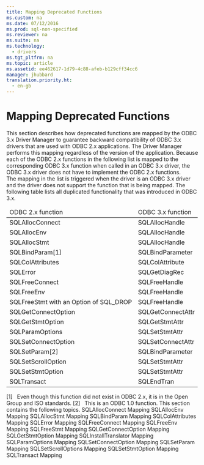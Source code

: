 ```yaml
---
title: Mapping Deprecated Functions
ms.custom: na
ms.date: 07/12/2016
ms.prod: sql-non-specified
ms.reviewer: na
ms.suite: na
ms.technology: 
  - drivers
ms.tgt_pltfrm: na
ms.topic: article
ms.assetid: ee462617-1d79-4c88-afeb-b129cff34cc6
manager: jhubbard
translation.priority.ht: 
  - en-gb
---
```

# Mapping Deprecated Functions
<?xml version="1.0" encoding="utf-8"?>
<developerReferenceWithoutSyntaxDocument xmlns="http://ddue.schemas.microsoft.com/authoring/2003/5" xmlns:xlink="http://www.w3.org/1999/xlink" xmlns:xsi="http://www.w3.org/2001/XMLSchema-instance" xsi:schemaLocation="http://ddue.schemas.microsoft.com/authoring/2003/5 http://dduestorage.blob.core.windows.net/ddueschema/developer.xsd">
  <introduction>
    <para>This section describes how deprecated functions are mapped by the ODBC 3<legacyItalic>.x</legacyItalic> Driver Manager to guarantee backward compatibility of ODBC 3<legacyItalic>.x</legacyItalic> drivers that are used with ODBC 2.<legacyItalic>x</legacyItalic> applications. The Driver Manager performs this mapping regardless of the version of the application. Because each of the ODBC 2.<legacyItalic>x</legacyItalic> functions in the following list is mapped to the corresponding ODBC 3<legacyItalic>.x</legacyItalic> function when called in an ODBC 3<legacyItalic>.x</legacyItalic> driver, the ODBC 3<legacyItalic>.x</legacyItalic> driver does not have to implement the ODBC 2.<legacyItalic>x</legacyItalic> functions. </para>
  </introduction>
  <section>
    <content>
      <para>The mapping in the list is triggered when the driver is an ODBC 3<legacyItalic>.x</legacyItalic> driver and the driver does not support the function that is being mapped.</para>
      <para>The following table lists all duplicated functionality that was introduced in ODBC 3<legacyItalic>.x</legacyItalic>.</para>
      <table xmlns:caps="http://schemas.microsoft.com/build/caps/2013/11">
        <thead>
          <tr>
            <TD>
              <para>ODBC 2.<legacyItalic>x</legacyItalic> function</para>
            </TD>
            <TD>
              <para>ODBC 3<legacyItalic>.x</legacyItalic> function</para>
            </TD>
          </tr>
        </thead>
        <tbody>
          <tr>
            <TD>
              <para>
              <legacyBold>SQLAllocConnect</legacyBold>
            </para>
            </TD>
            <TD>
              <para>
              <legacyBold>SQLAllocHandle</legacyBold>
            </para>
            </TD>
          </tr>
          <tr>
            <TD>
              <para>
              <legacyBold>SQLAllocEnv</legacyBold>
            </para>
            </TD>
            <TD>
              <para>
              <legacyBold>SQLAllocHandle</legacyBold>
            </para>
            </TD>
          </tr>
          <tr>
            <TD>
              <para>
              <legacyBold>SQLAllocStmt</legacyBold>
            </para>
            </TD>
            <TD>
              <para>
              <legacyBold>SQLAllocHandle</legacyBold>
            </para>
            </TD>
          </tr>
          <tr>
            <TD>
              <para>
              <legacyBold>SQLBindParam</legacyBold>[1]</para>
            </TD>
            <TD>
              <para>
              <legacyBold>SQLBindParameter</legacyBold>
            </para>
            </TD>
          </tr>
          <tr>
            <TD>
              <para>
              <legacyBold>SQLColAttributes</legacyBold>
            </para>
            </TD>
            <TD>
              <para>
              <legacyBold>SQLColAttribute</legacyBold>
            </para>
            </TD>
          </tr>
          <tr>
            <TD>
              <para>
              <legacyBold>SQLError</legacyBold>
            </para>
            </TD>
            <TD>
              <para>
              <legacyBold>SQLGetDiagRec</legacyBold>
            </para>
            </TD>
          </tr>
          <tr>
            <TD>
              <para>
              <legacyBold>SQLFreeConnect</legacyBold>
            </para>
            </TD>
            <TD>
              <para>
              <legacyBold>SQLFreeHandle</legacyBold>
            </para>
            </TD>
          </tr>
          <tr>
            <TD>
              <para>
              <legacyBold>SQLFreeEnv</legacyBold>
            </para>
            </TD>
            <TD>
              <para>
              <legacyBold>SQLFreeHandle</legacyBold>
            </para>
            </TD>
          </tr>
          <tr>
            <TD>
              <para>
              <legacyBold>SQLFreeStmt</legacyBold> with an <legacyItalic>Option</legacyItalic> of SQL_DROP</para>
            </TD>
            <TD>
              <para>
              <legacyBold>SQLFreeHandle</legacyBold>
            </para>
            </TD>
          </tr>
          <tr>
            <TD>
              <para>
              <legacyBold>SQLGetConnectOption</legacyBold>
            </para>
            </TD>
            <TD>
              <para>
              <legacyBold>SQLGetConnectAttr</legacyBold>
            </para>
            </TD>
          </tr>
          <tr>
            <TD>
              <para>
              <legacyBold>SQLGetStmtOption</legacyBold>
            </para>
            </TD>
            <TD>
              <para>
              <legacyBold>SQLGetStmtAttr</legacyBold>
            </para>
            </TD>
          </tr>
          <tr>
            <TD>
              <para>
              <legacyBold>SQLParamOptions</legacyBold>
            </para>
            </TD>
            <TD>
              <para>
              <legacyBold>SQLSetStmtAttr</legacyBold>
            </para>
            </TD>
          </tr>
          <tr>
            <TD>
              <para>
              <legacyBold>SQLSetConnectOption</legacyBold>
            </para>
            </TD>
            <TD>
              <para>
              <legacyBold>SQLSetConnectAttr</legacyBold>
            </para>
            </TD>
          </tr>
          <tr>
            <TD>
              <para>
              <legacyBold>SQLSetParam</legacyBold>[2]</para>
            </TD>
            <TD>
              <para>
              <legacyBold>SQLBindParameter</legacyBold>
            </para>
            </TD>
          </tr>
          <tr>
            <TD>
              <para>
              <legacyBold>SQLSetScrollOption</legacyBold>
            </para>
            </TD>
            <TD>
              <para>
              <legacyBold>SQLSetStmtAttr</legacyBold>
            </para>
            </TD>
          </tr>
          <tr>
            <TD>
              <para>
              <legacyBold>SQLSetStmtOption</legacyBold>
            </para>
            </TD>
            <TD>
              <para>
              <legacyBold>SQLSetStmtAttr</legacyBold>
            </para>
            </TD>
          </tr>
          <tr>
            <TD>
              <para>
              <legacyBold>SQLTransact</legacyBold>
            </para>
            </TD>
            <TD>
              <para>
              <legacyBold>SQLEndTran</legacyBold>
            </para>
            </TD>
          </tr>
        </tbody>
      </table>
      <para>[1]   Even though this function did not exist in ODBC 2<legacyItalic>.x</legacyItalic>, it is in the Open Group and ISO standards.</para>
      <para>[2]   This is an ODBC 1.0 function.</para>
      <para>This section contains the following topics.

</para>
      <list class="bullet">
        <listItem>
          <para>
            <legacyLink xlink:href="ac89dd1f-c565-47cc-8fa3-6fa5f80b5d63">SQLAllocConnect Mapping</legacyLink>
          </para>
        </listItem>
        <listItem>
          <para>
            <legacyLink xlink:href="4bb51845-ee91-4b97-9dd4-2fab977f2aec">SQLAllocEnv Mapping</legacyLink>
          </para>
        </listItem>
        <listItem>
          <para>
            <legacyLink xlink:href="a2449dbb-1b6c-4b49-81b9-ebdddd4442fd">SQLAllocStmt Mapping</legacyLink>
          </para>
        </listItem>
        <listItem>
          <para>
            <legacyLink xlink:href="375f8f24-36de-4946-916e-c75abc6f070d">SQLBindParam Mapping</legacyLink>
          </para>
        </listItem>
        <listItem>
          <para>
            <legacyLink xlink:href="30e25719-176b-4c48-97d4-920766b22412">SQLColAttributes Mapping</legacyLink>
          </para>
        </listItem>
        <listItem>
          <para>
            <legacyLink xlink:href="802ac711-7e5d-4152-9698-db0cafcf6047">SQLError Mapping</legacyLink>
          </para>
        </listItem>
        <listItem>
          <para>
            <legacyLink xlink:href="8a844538-93c0-4709-bab6-35c45e771d80">SQLFreeConnect Mapping</legacyLink>
          </para>
        </listItem>
        <listItem>
          <para>
            <legacyLink xlink:href="c0f76455-d072-4bae-bee7-452277dfa479">SQLFreeEnv Mapping</legacyLink>
          </para>
        </listItem>
        <listItem>
          <para>
            <legacyLink xlink:href="267d95f2-4f0c-47ab-9411-5afe105215a2">SQLFreeStmt Mapping</legacyLink>
          </para>
        </listItem>
        <listItem>
          <para>
            <legacyLink xlink:href="e3792fe4-a955-473a-a297-c1b2403660c4">SQLGetConnectOption Mapping</legacyLink>
          </para>
        </listItem>
        <listItem>
          <para>
            <legacyLink xlink:href="fa599517-3f3e-4dad-a65a-b8596ae3f330">SQLGetStmtOption Mapping</legacyLink>
          </para>
        </listItem>
        <listItem>
          <para>
            <legacyLink xlink:href="bcd9ba4f-7834-4bc4-876e-c7478998e524">SQLInstallTranslator Mapping</legacyLink>
          </para>
        </listItem>
        <listItem>
          <para>
            <legacyLink xlink:href="57ed65f6-9620-4738-b331-19d2a2b5cae4">SQLParamOptions Mapping</legacyLink>
          </para>
        </listItem>
        <listItem>
          <para>
            <legacyLink xlink:href="a1b325cf-0c42-41c1-b141-b5a4fee7e708">SQLSetConnectOption Mapping</legacyLink>
          </para>
        </listItem>
        <listItem>
          <para>
            <legacyLink xlink:href="022dfbc0-8d18-4c35-8a28-d9eb16063188">SQLSetParam Mapping</legacyLink>
          </para>
        </listItem>
        <listItem>
          <para>
            <legacyLink xlink:href="a0fa4510-8891-4a61-a867-b2555bc35f05">SQLSetScrollOptions Mapping</legacyLink>
          </para>
        </listItem>
        <listItem>
          <para>
            <legacyLink xlink:href="6a9921aa-8a53-4668-9b13-87164062f1e5">SQLSetStmtOption Mapping</legacyLink>
          </para>
        </listItem>
        <listItem>
          <para>
            <legacyLink xlink:href="8a01041f-3572-46f9-8213-b817f3cf929c">SQLTransact Mapping</legacyLink>
          </para>
        </listItem>
      </list>
    </content>
  </section>
  <relatedTopics />
</developerReferenceWithoutSyntaxDocument>